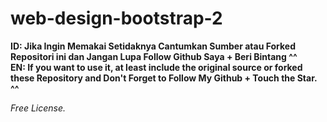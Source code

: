 # web-design-bootstrap-2


**ID: Jika Ingin Memakai Setidaknya Cantumkan Sumber atau Forked Repositori ini dan Jangan Lupa Follow Github Saya + Beri Bintang ^^** <br>
**EN: If you want to use it, at least include the original source or forked these Repository and Don't Forget to Follow My Github + Touch the Star. ^^**

*Free License.*
